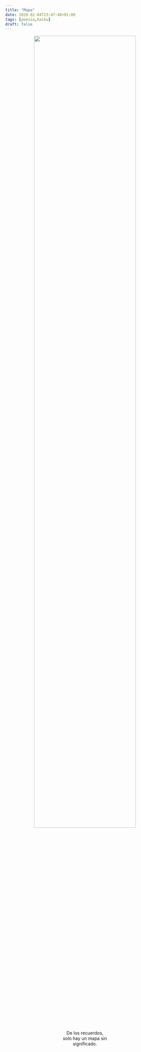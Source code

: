 ```yaml
---
title: "Mapa"
date: 2020-02-04T23:47:48+01:00
tags: [poesía,haiku]
draft: false
---
```

<center>
<img src="/img/mapa.jpeg" width=80%>

De los recuerdos,<br>
solo hay un mapa sin<br>
significado.
</center>
<!--more-->
